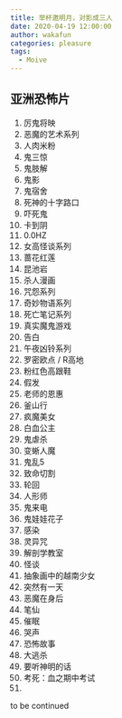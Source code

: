 ```yaml
---
title: 举杯邀明月，对影成三人
date: 2020-04-19 12:00:00
author: wakafun
categories: pleasure
tags:
  - Moive
---
```


## 亚洲恐怖片

1. 厉鬼将映
2. 恶魔的艺术系列
3. 人肉米粉
4. 鬼三惊
5. 鬼肢解
6. 鬼影
7. 鬼宿舍
8. 死神的十字路口
9. 吓死鬼
10. 卡到阴
11. 0.0HZ
12. 女高怪谈系列
13. 蔷花红莲
14. 昆池岩
15. 杀人漫画
16. 咒怨系列
17. 奇妙物语系列
18. 死亡笔记系列
19. 真实魔鬼游戏
20. 告白
21. 午夜凶铃系列
22. 罗密欧点 / R高地
23. 粉红色高跟鞋
24. 假发
25. 老师的恩惠
26. 釜山行
27. 疯魔美女
28. 白血公主
29. 鬼虐杀
30. 变蜥人魔
31. 鬼乱5
32. 致命切割
33. 轮回
34. 人形师
35. 鬼来电
36. 鬼娃娃花子
37. 感染
38. 灵异咒
39. 解剖学教室
40. 怪谈
41. 抽象画中的越南少女
42. 突然有一天
43. 恶魔在身后
44. 笔仙
45. 催眠
46. 哭声
47. 恐怖故事
48. 大逃杀
49. 要听神明的话
50. 考死：血之期中考试
51. 





to be continued






